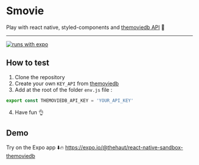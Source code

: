 # Smovie

Play with react native, styled-components and [themoviedb API](https://developers.themoviedb.org/) 🥳

---

[![runs with expo](https://img.shields.io/badge/Runs%20with%20Expo-4630EB.svg?style=flat-square&logo=EXPO&labelColor=f3f3f3&logoColor=000)](https://expo.io/)

## How to test

1. Clone the repository
2. Create your own `KEY_API` from [themoviedb](https://developers.themoviedb.org/)
3. Add at the root of the folder `env.js` file :

```js
export const THEMOVIEDB_API_KEY = 'YOUR_API_KEY'
```

4. Have fun 👌

## Demo

Try on the Expo app ⬇️🔥 https://expo.io/@thehaut/react-native-sandbox-themoviedb
